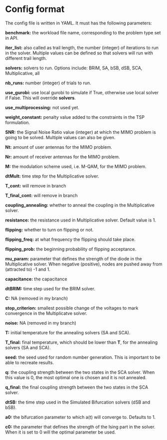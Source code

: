 # Config format

The config file is written in YAML. It must has the following parameters:

**benchmark:** the workload file name, corresponding to the problem type set in API.

**iter_list:** also called as trail length, the number (integer) of iterations to run in the solver. Multiple values can be defined so that solvers will run with different trail length.

**solvers:** solvers to run. Options include: BRIM, SA, bSB, dSB, SCA, Multiplicative, all

**nb_runs:** number (integer) of trials to run.

**use_gurobi:** use local gurobi to simulate if True, otherwise use local solver if False. This will override **solvers**.

**use_multiprocessing:** not used yet.

**weight_constant:** penalty value added to the constraints in the TSP formulation.

**SNR:** the Signal Noise Ratio value (integer) at which the MIMO problem is going to be solved. Multiple values can also be given.

**Nt:** amount of user antennas for the MIMO problem.

**Nr:** amount of receiver antennas for the MIMO problem.

**M:** the modulation scheme used, i.e. M-QAM, for the MIMO problem.

**dtMult:** time step for the Multiplicative solver.

**T_cont:** will remove in branch

**T_final_cont:** will remove in branch

**coupling_annealing:** whether to anneal the coupling in the Multiplicative solver.

**resistance:** the resistance used in Multiplicative solver. Default value is 1.

**flipping:** whether to turn on flipping or not. 

**flipping_freq:** at what frequency the flipping should take place.

**flipping_prob:** the beginning probability of flipping acceptance.

**mu_param:** parameter that defines the strength of the diode in the Multiplicative solver. When negative (positive), nodes are pushed away from (attracted to) -1 and 1.

**capacitance:** the capacitance 

**dtBRIM:** time step used for the BRIM solver.

**C:** NA (removed in my branch)

**stop_criterion:** smallest possible change of the voltages to mark convergence in the Multiplicatve solver.

**noise:** NA (removed in my branch)

**T:** initial temperature for the annealing solvers (SA and SCA).

**T_final:** final temperature, which should be lower than **T**, for the annealing solvers (SA and SCA).

**seed:** the seed used for random number generation. This is important to be able to recreate results.

**q:** the coupling strength between the two states in the SCA solver. When this value is 0, the most optimal one is chosen and it is not annealed.

**q_final:** the final coupling strength between the two states in the SCA solver.

**dtSB:** the time step used in the Simulated Bifurcation solvers (dSB and bSB).

**a0:** the bifurcation parameter to which a(t) will converge to. Defaults to 1.

**c0:** the parameter that defines the strength of the Ising part in the solver. When it is set to 0 will the optimal parameter be used.
